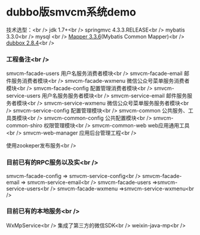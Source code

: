 # dubbo版smvcm系统demo
技术选型：<br /\>
jdk				1.7+<br /\>
springmvc		4.3.3.RELEASE<br /\>
mybatis			3.3.0<br /\>
mysql			<br /\>
[Mapper			3.3.6](https://github.com/abel533/Mapper)(Mybatis Common Mapper)<br /\>
[dubbox			2.8.4](https://github.com/zhkm4321/dubbox/)<br /\>
### 工程备注<br /\>
smvcm-facade-users			用户名服务消费者模块<br /\>
smvcm-facade-email			邮件服务消费者模块<br /\>
smvcm-facade-wxmenu			微信公众号菜单服务消费者模块<br /\>
smvcm-facade-config			配置管理消费者模块<br /\>
smvcm-service-users			用户名服务服务者模块<br /\>
smvcm-service-email			邮件服务服务者模块<br /\>
smvcm-service-wxmenu		微信公众号菜单服务服务者模块<br /\>
smvcm-service-config		配置管理模块<br /\>
smvcm-common				公共服务、工具类模块<br /\>
smvcm-common-config			公共配置模块<br /\>
smvcm-common-shiro			权限管理模块<br /\>
smvcm-common-web			web应用通用工具<br /\>
smvcm-web-manager			应用后台管理工程<br /\>

使用zookeper发布服务<br /\>
### 目前已有的RPC服务以及实<br /\>
smvcm-facade-config => smvcm-service-config<br /\>
smvcm-facade-email => smvcm-service-email<br /\>
smvcm-facade-users =>smvcm-service-users<br /\>
smvcm-facade-wxmenu =>smvcm-service-wxmenu<br /\>
### 目前已有的本地服务<br /\>
WxMpService<br /\>
集成了第三方的微信SDK<br /\>
weixin-java-mp<br /\>
